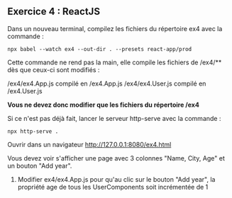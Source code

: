 ## Exercice 4 : ReactJS

Dans un nouveau terminal, compilez les fichiers du répertoire ex4 avec la commande : 

```
npx babel --watch ex4 --out-dir . --presets react-app/prod
```

Cette commande ne rend pas la main, elle compile les fichiers de /ex4/** dès que ceux-ci sont modifiés : 

/ex4/ex4.App.js     compilé en     /ex4.App.js
/ex4/ex4.User.js    compilé en     /ex4.User.js

**Vous ne devez donc modifier que les fichiers du répertoire /ex4**

Si ce n'est pas déjà fait, lancer le serveur http-serve avec la commande :

```
npx http-serve .
```

Ouvrir dans un navigateur http://127.0.0.1:8080/ex4.html

Vous devez voir s'afficher une page avec 3 colonnes "Name, City, Age" et un bouton "Add year".

1. Modifier ex4/ex4.App.js pour qu'au clic sur le bouton "Add year", la propriété age de tous les UserComponents soit incrémentée de 1



